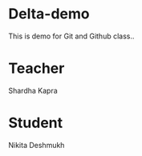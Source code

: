 # Delta-demo
This is demo for Git and Github class..

# Teacher
Shardha Kapra

# Student
Nikita Deshmukh